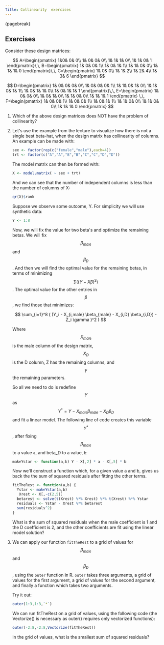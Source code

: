 ```yaml
---
Title: Collinearity  exercises
---
```


{pagebreak} 

## Exercises


Consider these design matrices:

$$
A=\begin{pmatrix}
1&0& 0& 0\\
1& 0& 0& 0\\
1& 1& 1& 0\\
1& 1& 0& 1
\end{pmatrix}\,\,
B=\begin{pmatrix}
1& 0& 0& 1\\
1& 0& 1& 1\\
1& 1& 0& 0\\
1& 1& 1& 0
\end{pmatrix}\,\,
C=\begin{pmatrix}
1& 0& 0\\
1& 1& 2\\
1& 2& 4\\
1& 3& 6
\end{pmatrix} 
$$

$$
D=\begin{pmatrix}
1& 0& 0& 0& 0\\
1& 0& 0& 0& 1\\
1& 1& 0& 1& 0\\
1& 1& 0& 1& 1\\
1& 0& 1& 1& 0\\
1& 0& 1& 1& 1
\end{pmatrix}\,\,
E=\begin{pmatrix}
1& 0& 0& 0\\
1& 0& 1& 0\\
1& 1& 0& 0\\
1& 1& 1& 1
\end{pmatrix} \,\,
F=\begin{pmatrix}
1& 0& 0& 1\\
1& 0& 0& 1\\
1& 0& 1& 1\\
1& 1& 0& 0\\
1& 1& 0& 0\\
1& 1& 1& 0
\end{pmatrix}
$$


1. Which of the above design matrices does NOT have the problem of collinearity?


2. Let's use the example from the lecture to visualize how there is not a single best beta-hat, when the design matrix has collinearity of columns. An example can be made with:

    
    ```r
    sex <- factor(rep(c("female","male"),each=4))
    trt <- factor(c("A","A","B","B","C","C","D","D"))
    ```

    The model matrix can then be formed with:

    
    ```r
    X <- model.matrix( ~ sex + trt)
    ```

    And we can see that the number of independent columns is less than the number of columns of X:

    
    ```r
    qr(X)$rank
    ```
    Suppose we observe some outcome, Y. For simplicity we will use synthetic data:

    
    ```r
    Y <- 1:8
    ```

    Now, we will fix the value for two beta's and optimize the remaining betas. We will fix $$\beta_{male}$$ and $$\beta_D$$. And then we will find the optimal value for the remaining betas, in terms of minimizing $$\sum((Y - X \beta)^2)$$. The optimal value for the other entries in $$\beta$$, we find those that minimizes:

    $$
\sum_{i=1}^8  ( (Y_i - X_{i,male} \beta_{male} - X_{i,D} \beta_{i,D}) - Z_i \gamma )^2 )
    $$

    Where $$X_{male}$$ is the male column of the design matrix, $$X_D$$ is the D column, Z has the remaining columns, and $$\gamma$$ the remaining parameters.

    So all we need to do is redefine $$Y$$ as $$Y^* = Y - X_{male} \beta_{male} - X_{D} \beta_D$$ and fit a linear model. The following line of code creates this  variable $$Y^*$$, after fixing $$\beta_{male}$$ to a value `a`, and beta_D to a value, `b`:

    
    ```r
    makeYstar <- function(a,b) Y - X[,2] * a - X[,5] * b
    ```

    Now we'll construct a function which, for a given value a and b, gives us back the the sum of squared residuals after fitting the other terms.

    
    ```r
    fitTheRest <- function(a,b) {
      Ystar <- makeYstar(a,b)
       Xrest <- X[,-c(2,5)]
      betarest <- solve(t(Xrest) %*% Xrest) %*% t(Xrest) %*% Ystar
      residuals <- Ystar - Xrest %*% betarest
      sum(residuals^2)
    }
    ```

    What is the sum of squared residuals when the male coefficient is 1 and the D coefficient is 2, and the other coefficients are fit using the linear model solution?




3. We can apply our function `fitTheRest` to a grid of values for $$\beta_{male}$$ and $$\beta_D$$, using the `outer` function in R. `outer` takes three arguments, a grid of values for the first argument, a grid of values for the second argument, and finally a function which takes two arguments.

    Try it out: 

    
    ```r
    outer(1:3,1:3,`*`)
    ```
    
    We can run fitTheRest on a grid of values, using the following code (the Vectorize() is necessary as outer() requires only vectorized functions):

    
    ```r
    outer(-2:8,-2:8,Vectorize(fitTheRest))
    ```
    
    In the grid of values, what is the smallest sum of squared residuals?
    




